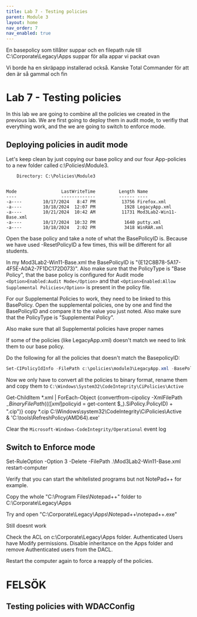 ```yaml
---
title: Lab 7 - Testing policies
parent: Module 3
layout: home
nav_order: 7
nav_enabled: true
---
```



En basepolicy som tillåter suppar och en filepath rule till C:\Corporate\Legacy\Apps
suppar för alla appar vi packat ovan

Vi borde ha en skräpapp installerad också. Kanske Total Commander för att den är så gammal och fin



# Lab 7 - Testing policies

In this lab we are going to combine all the policies we created in the previous lab. We are first going to deploy them in audit mode, to verifiy that everything work, and the we are going to switch to enforce mode.




## Deploying policies in audit mode

Let's keep clean by just copying our base policy and our four App-policies to a new folder called c:\Policies\Module3\.


```
    Directory: C:\Policies\Module3


Mode                 LastWriteTime         Length Name
----                 -------------         ------ ----
-a----        10/17/2024   8:47 PM          13756 Firefox.xml
-a----        10/18/2024  12:07 PM           1928 LegacyApp.xml
-a----        10/21/2024  10:42 AM          11731 Mod3Lab2-Win11-Base.xml
-a----        10/17/2024  10:32 PM           1640 putty.xml
-a----        10/18/2024   2:02 PM           3418 WinRAR.xml

```

Open the base policy and take a note of what the BasePolicyID is. Because we have used -ResetPolicyID a few times, this will be different for all students.

In my Mod3Lab2-Win11-Base.xml the BasePolicyID is "{E12C8B78-5A17-4F5E-A0A2-7F1DC172D073}". Also make sure that the PolicyType is "Base Policy", that the base policy is configured for Audit mode `<Option>Enabled:Audit Mode</Option>`
and that `<Option>Enabled:Allow Supplemental Policies</Option>` is present in the policy file.

For our Supplemental Policies to work, they need to be linked to this BasePolicy. Open the supplemental policies, one by one and find the BasePolicyID and compare it to the value you just noted. Also make sure that the PolicyType is "Supplemental Policy".

Also make sure that all Supplemental policies have proper names

If some of the policies (like LegacyApp.xml) doesn't match we need to link them to our base policy.

Do the following for all the policies that doesn't match the BasepolicyID:

```powershell
Set-CIPolicyIdInfo -FilePath c:\policies\module3\LegacyApp.xml -BasePolicyToSupplementPath C:\policies\module3\Mod3Lab2-Win11-Base.xml
```

Now we only have to convert all the policies to binary format, rename them and copy them to `C:\Windows\System32\CodeIntegrity\CiPolicies\Active`



Get-ChildItem *.xml | ForEach-Object {convertfrom-cipolicy -XmlFilePath $_ -BinaryFilePath ((([xml]$policyid = get-content $_).SiPolicy.PolicyID) + ".cip")}
copy *.cip C:\Windows\system32\CodeIntegrity\CiPolicies\Active\
& 'C:\tools\RefreshPolicy(AMD64).exe'


Clear the `Microsoft-Windows-CodeIntegrity/Operational` event log




## Switch to Enforce mode
Set-RuleOption -Option 3 -Delete -FilePath .\Mod3Lab2-Win11-Base.xml
restart-computer

Verify that you can start the whitelisted programs but not NotePad++ for example.

Copy the whole "C:\Program Files\Notepad++" folder to C:\Corporate\Legacy\Apps

Try and open "C:\Corporate\Legacy\Apps\Notepad++\notepad++.exe"

Still doesnt work

Check the ACL on c:\Corporate\Legacy\Apps folder. Authenticated Users have Modify permissions. Disable inheritance on the Apps folder and remove Authenticated users from the DACL.

Restart the computer again to force a reapply of the policies.

# FELSÖK



## Testing policies with WDACConfig